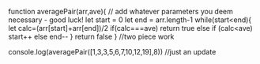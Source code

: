function averagePair(arr,ave){
    // add whatever parameters you deem necessary - good luck!
    let start = 0
    let end = arr.length-1
    while(start<end){
        let calc=(arr[start]+arr[end])/2
        if(calc===ave) return true
        else if (calc<ave) start++
        else end--
    }
    return false
  }
  //two piece work

  console.log(averagePair([1,3,3,5,6,7,10,12,19],8))
  //just an update